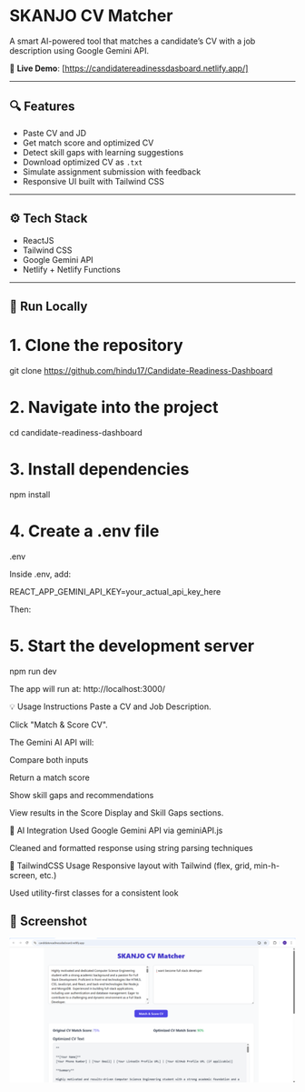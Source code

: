 # SKANJO CV Matcher

A smart AI-powered tool that matches a candidate’s CV with a job description using Google Gemini API.

🔗 **Live Demo**: [https://candidatereadinessdasboard.netlify.app/]

---

## 🔍 Features

- Paste  CV and JD
- Get match score and optimized CV
- Detect skill gaps with learning suggestions
- Download optimized CV as `.txt`
- Simulate assignment submission with feedback
- Responsive UI built with Tailwind CSS

---

## ⚙️ Tech Stack

- ReactJS
- Tailwind CSS
- Google Gemini API
- Netlify + Netlify Functions

---

## 🚀 Run Locally
# 1. Clone the repository
git clone https://github.com/hindu17/Candidate-Readiness-Dashboard

# 2. Navigate into the project
cd candidate-readiness-dashboard

# 3. Install dependencies
npm install

# 4. Create a .env file
 .env

Inside .env, add:

REACT_APP_GEMINI_API_KEY=your_actual_api_key_here

Then:
# 5. Start the development server
npm run dev

The app will run at: http://localhost:3000/

💡 Usage Instructions
Paste a CV and Job Description.

Click "Match & Score CV".

The Gemini AI API will:

Compare both inputs

Return a match score

Show skill gaps and recommendations

View results in the Score Display and Skill Gaps sections.


🤖 AI Integration
Used Google Gemini API via geminiAPI.js

Cleaned and formatted response using string parsing techniques

🎨 TailwindCSS Usage
Responsive layout with Tailwind (flex, grid, min-h-screen, etc.)

Used utility-first classes for a consistent look

## 📸 Screenshot

![Candidate Readiness Dashboard](.\public\screenshot.png)
